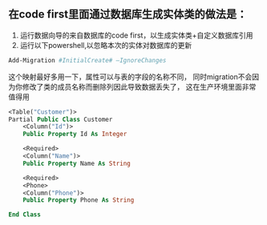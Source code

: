 ## 在code first里面通过数据库生成实体类的做法是：
1. 运行数据向导的来自数据库的code first，以生成实体类+自定义数据库引用
2. 运行以下powershell,以忽略本次的实体对数据库的更新
```powershell
Add-Migration #InitialCreate# –IgnoreChanges
```


这个映射最好多用一下，属性可以与表的字段的名称不同，
同时migration不会因为你修改了类的成员名称而删除列因此导致数据丢失了，
这在生产环境里面非常值得用
```vb
<Table("Customer")>
Partial Public Class Customer
    <Column("Id")>
    Public Property Id As Integer

    <Required>
    <Column("Name")>
    Public Property Name As String

    <Required>
    <Phone>
    <Column("Phone")>
    Public Property Phone As String

End Class
```
